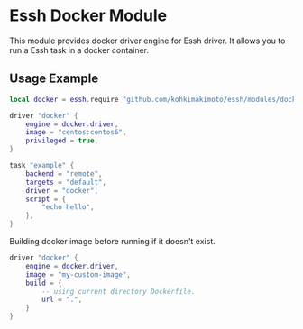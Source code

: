 # Essh Docker Module

This module provides docker driver engine for Essh driver.
It allows you to run a Essh task in a docker container.

## Usage Example

```lua
local docker = essh.require "github.com/kohkimakimoto/essh/modules/docker"

driver "docker" {
    engine = docker.driver,
    image = "centos:centos6",
    privileged = true,
}

task "example" {
    backend = "remote",
    targets = "default",
    driver = "docker",
    script = {
        "echo hello",
    },
}
```

Building docker image before running if it doesn't exist.

```lua
driver "docker" {
    engine = docker.driver,
    image = "my-custom-image",
    build = {
        -- using current directory Dockerfile.
        url = ".",
    }
}
```
